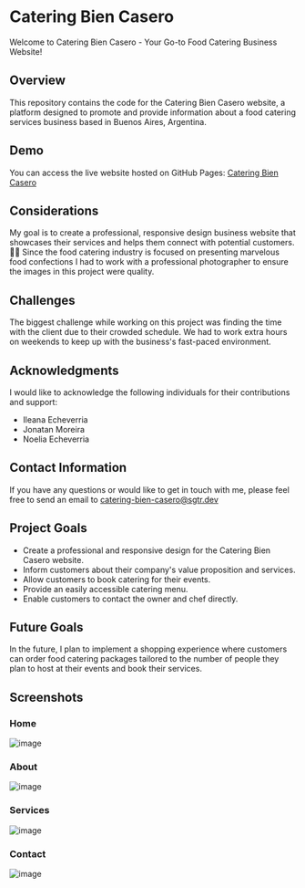 # Catering Bien Casero 

Welcome to Catering Bien Casero - Your Go-to Food Catering Business Website!

## Overview

This repository contains the code for the Catering Bien Casero website, a platform designed to promote and provide information about a food catering services business based in Buenos Aires, Argentina.

## Demo

You can access the live website hosted on GitHub Pages: [Catering Bien Casero](https://cateringbiencasero.com)

## Considerations

My goal is to create a professional, responsive design business website that showcases their services and helps them connect with potential customers. 🌮🍰
Since the food catering industry is focused on presenting marvelous food confections I had to work with a professional photographer to ensure the images in this project were quality.

## Challenges

The biggest challenge while working on this project was finding the time with the client due to their crowded schedule. We had to work extra hours on weekends to keep up with the business's fast-paced environment.

## Acknowledgments 

I would like to acknowledge the following individuals for their contributions and support:

- Ileana Echeverria 
- Jonatan Moreira 
- Noelia Echeverria 

## Contact Information 

If you have any questions or would like to get in touch with me, please feel free to send an email to [catering-bien-casero@sgtr.dev](mailto:catering-bien-casero@sgtr.dev)

## Project Goals 

- Create a professional and responsive design for the Catering Bien Casero website.
- Inform customers about their company's value proposition and services.
- Allow customers to book catering for their events.
- Provide an easily accessible catering menu.
- Enable customers to contact the owner and chef directly. 

## Future Goals 

In the future, I plan to implement a shopping experience where customers can order food catering packages tailored to the number of people they plan to host at their events and book their services. 

## Screenshots

### Home
![image](https://github.com/stefanoturcarelli/catering-bien-casero/assets/67341828/769358c2-0f5a-4747-8970-6f8c8ea84907)

### About
![image](https://github.com/stefanoturcarelli/catering-bien-casero/assets/67341828/43abdb23-6c17-478e-9b7c-77714467bf6a)

### Services
![image](https://github.com/stefanoturcarelli/catering-bien-casero/assets/67341828/67184fc2-d4ce-4f50-8dc5-56ef31327a6e)

### Contact
![image](https://github.com/stefanoturcarelli/catering-bien-casero/assets/67341828/93ce3c2a-5f81-4aaf-aa4d-8ceb4cc90eac)

